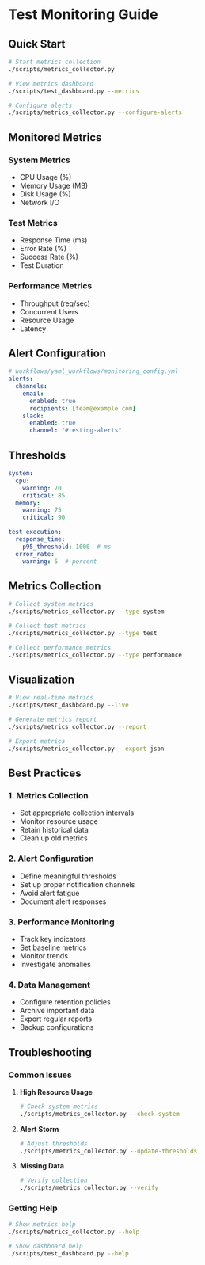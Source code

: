# Test Monitoring Guide

## Quick Start
```bash
# Start metrics collection
./scripts/metrics_collector.py

# View metrics dashboard
./scripts/test_dashboard.py --metrics

# Configure alerts
./scripts/metrics_collector.py --configure-alerts
```

## Monitored Metrics

### System Metrics
- CPU Usage (%)
- Memory Usage (MB)
- Disk Usage (%)
- Network I/O

### Test Metrics
- Response Time (ms)
- Error Rate (%)
- Success Rate (%)
- Test Duration

### Performance Metrics
- Throughput (req/sec)
- Concurrent Users
- Resource Usage
- Latency

## Alert Configuration
```yaml
# workflows/yaml_workflows/monitoring_config.yml
alerts:
  channels:
    email:
      enabled: true
      recipients: [team@example.com]
    slack:
      enabled: true
      channel: "#testing-alerts"
```

## Thresholds
```yaml
system:
  cpu:
    warning: 70
    critical: 85
  memory:
    warning: 75
    critical: 90

test_execution:
  response_time:
    p95_threshold: 1000  # ms
  error_rate:
    warning: 5  # percent
```

## Metrics Collection
```bash
# Collect system metrics
./scripts/metrics_collector.py --type system

# Collect test metrics
./scripts/metrics_collector.py --type test

# Collect performance metrics
./scripts/metrics_collector.py --type performance
```

## Visualization
```bash
# View real-time metrics
./scripts/test_dashboard.py --live

# Generate metrics report
./scripts/metrics_collector.py --report

# Export metrics
./scripts/metrics_collector.py --export json
```

## Best Practices

### 1. Metrics Collection
- Set appropriate collection intervals
- Monitor resource usage
- Retain historical data
- Clean up old metrics

### 2. Alert Configuration
- Define meaningful thresholds
- Set up proper notification channels
- Avoid alert fatigue
- Document alert responses

### 3. Performance Monitoring
- Track key indicators
- Set baseline metrics
- Monitor trends
- Investigate anomalies

### 4. Data Management
- Configure retention policies
- Archive important data
- Export regular reports
- Backup configurations

## Troubleshooting

### Common Issues
1. **High Resource Usage**
   ```bash
   # Check system metrics
   ./scripts/metrics_collector.py --check-system
   ```

2. **Alert Storm**
   ```bash
   # Adjust thresholds
   ./scripts/metrics_collector.py --update-thresholds
   ```

3. **Missing Data**
   ```bash
   # Verify collection
   ./scripts/metrics_collector.py --verify
   ```

### Getting Help
```bash
# Show metrics help
./scripts/metrics_collector.py --help

# Show dashboard help
./scripts/test_dashboard.py --help
```
